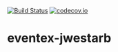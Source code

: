 [![Build Status](https://travis-ci.org/jwestarb/eventex-jwestarb.svg?branch=master)](https://travis-ci.org/jwestarb/eventex-jwestarb) 
[![codecov.io](https://codecov.io/github/jwestarb/eventex-jwestarb/coverage.svg?branch=master)](https://codecov.io/github/jwestarb/eventex-jwestarb?branch=master)

# eventex-jwestarb
